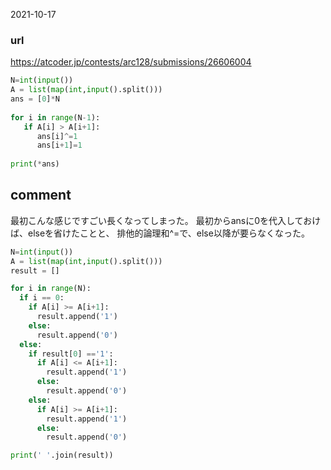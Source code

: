2021-10-17

### url
https://atcoder.jp/contests/arc128/submissions/26606004

```python
N=int(input())
A = list(map(int,input().split()))
ans = [0]*N
 
for i in range(N-1):
   if A[i] > A[i+1]:
      ans[i]^=1
      ans[i+1]=1
 
print(*ans)
```

## comment
最初こんな感じですごい長くなってしまった。
最初からansに0を代入しておけば、elseを省けたことと、
排他的論理和^=で、else以降が要らなくなった。

```python
N=int(input())
A = list(map(int,input().split()))
result = []

for i in range(N):
  if i == 0:
    if A[i] >= A[i+1]:
      result.append('1')
    else:
      result.append('0')
  else:
    if result[0] =='1':
      if A[i] <= A[i+1]:
        result.append('1')
      else:
        result.append('0')
    else:
      if A[i] >= A[i+1]:
        result.append('1')
      else:
        result.append('0')

print(' '.join(result))
```
 
